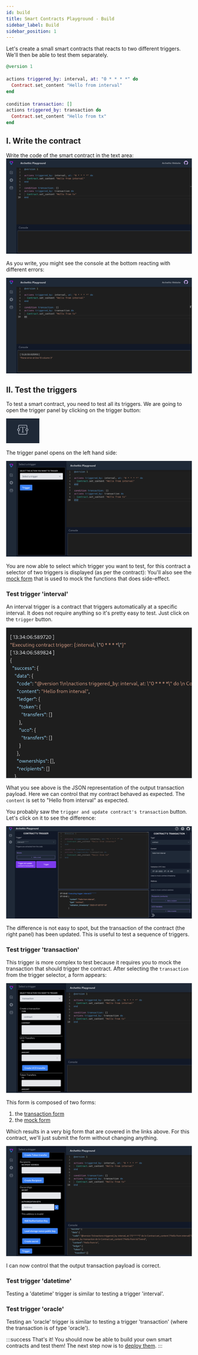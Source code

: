 ```yaml
---
id: build
title: Smart Contracts Playground - Build
sidebar_label: Build
sidebar_position: 1
---
```


Let's create a small smart contracts that reacts to two different triggers. We'll then be able to test them separately.

```elixir
@version 1

actions triggered_by: interval, at: "0 * * * *" do 
  Contract.set_content "Hello from interval"
end

condition transaction: []
actions triggered_by: transaction do 
  Contract.set_content "Hello from tx"
end
```

## I. Write the contract

Write the code of the smart contract in the text area:
![the contract is written in the textarea](/img/playground/playground_build_step1.png)

As you write, you might see the console at the bottom reacting with different errors: 

![a parsing error visible in the console](/img/playground/playground_parse_error.png)

## II. Test the triggers

To test a smart contract, you need to test all its triggers. We are going to open the trigger panel by clicking on the trigger button:

![the trigger button](/img/playground/playground_button_trigger.png)

The trigger panel opens on the left hand side: 

![the trigger panel](/img/playground/playground_trigger_panel.png)

You are now able to select which trigger you want to test, for this contract a selector of two triggers is displayed (as per the contract): 
You'll also see the [mock form](/build/smart-contracts/playground/mock-form) that is used to mock the functions that does side-effect. 

### Test trigger 'interval' 

An interval trigger is a contract that triggers automatically at a specific interval. It does not require anything so it's pretty easy to test. Just click on the `trigger` button.

![the resulting transaction is displayed in the console](/img/playground/playground_build_step2a.png)

What you see above is the JSON representation of the output transaction payload. Here we can control that my contract behaved as expected. The `content` is set to "Hello from interval" as expected.

You probably saw the `trigger and update contract's transaction` button. Let's click on it to see the difference: 

![the resulting transaction is displayed in the contract' transaction panel](/img/playground/playground_build_step2e.png)

The difference is not easy to spot, but the transaction of the contract (the right panel) has been updated. This is useful to test a sequence of triggers.


### Test trigger 'transaction'

This trigger is more complex to test because it requires you to mock the transaction that should trigger the contract. After selecting the `transaction` from the trigger selector, a form appears:

![the transaction form appears in the panel](/img/playground/playground_build_step2b.png)

This form is composed of two forms: 
1. the [transaction form](/build/smart-contracts/playground/transaction-form) 
1. the [mock form](/build/smart-contracts/playground/mock-form) 

Which results in a very big form that are covered in the links above. For this contract, we'll just submit the form without changing anything. 

![the resulting transaction is displayed in the console](/img/playground/playground_build_step2c.png)

I can now control that the output transaction payload is correct.

### Test trigger 'datetime'

Testing a 'datetime' trigger is similar to testing a trigger 'interval'.

### Test trigger 'oracle'

Testing an 'oracle' trigger is similar to testing a trigger 'transaction' (where the transaction is of type 'oracle'). 


:::success That's it!
You should now be able to build your own smart contracts and test them! The next step now is to [deploy them](/build/smart-contracts/playground/deploy).
:::

